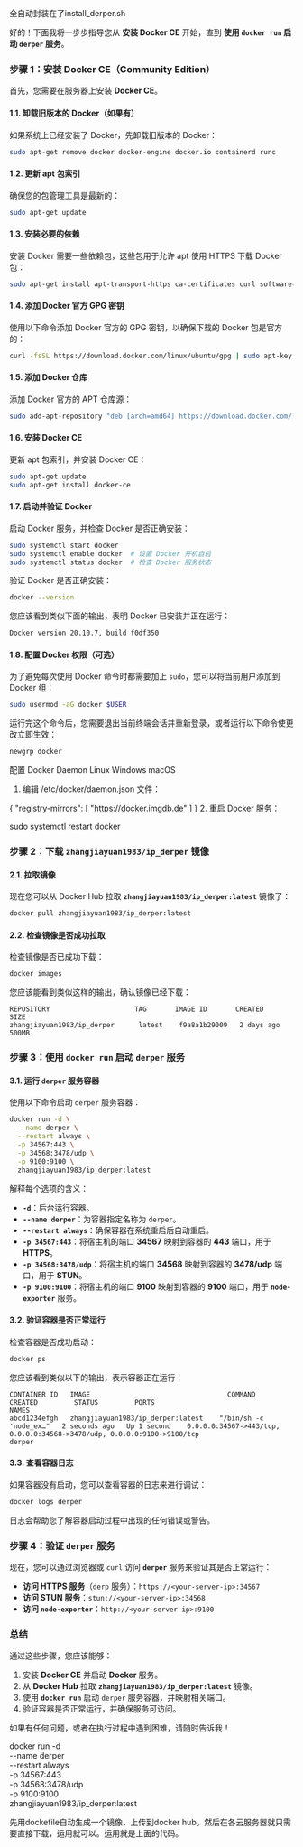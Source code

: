 全自动封装在了install_derper.sh

好的！下面我将一步步指导您从 **安装 Docker CE** 开始，直到 **使用 `docker run` 启动 `derper` 服务**。

### **步骤 1：安装 Docker CE（Community Edition）**

首先，您需要在服务器上安装 **Docker CE**。

#### 1.1. **卸载旧版本的 Docker（如果有）**

如果系统上已经安装了 Docker，先卸载旧版本的 Docker：

```bash
sudo apt-get remove docker docker-engine docker.io containerd runc
```

#### 1.2. **更新 apt 包索引**

确保您的包管理工具是最新的：

```bash
sudo apt-get update
```

#### 1.3. **安装必要的依赖**

安装 Docker 需要一些依赖包，这些包用于允许 apt 使用 HTTPS 下载 Docker 包：

```bash
sudo apt-get install apt-transport-https ca-certificates curl software-properties-common
```

#### 1.4. **添加 Docker 官方 GPG 密钥**

使用以下命令添加 Docker 官方的 GPG 密钥，以确保下载的 Docker 包是官方的：

```bash
curl -fsSL https://download.docker.com/linux/ubuntu/gpg | sudo apt-key add -
```

#### 1.5. **添加 Docker 仓库**

添加 Docker 官方的 APT 仓库源：

```bash
sudo add-apt-repository "deb [arch=amd64] https://download.docker.com/linux/ubuntu $(lsb_release -cs) stable"
```

#### 1.6. **安装 Docker CE**

更新 apt 包索引，并安装 Docker CE：

```bash
sudo apt-get update
sudo apt-get install docker-ce
```

#### 1.7. **启动并验证 Docker**

启动 Docker 服务，并检查 Docker 是否正确安装：

```bash
sudo systemctl start docker
sudo systemctl enable docker  # 设置 Docker 开机自启
sudo systemctl status docker  # 检查 Docker 服务状态
```

验证 Docker 是否正确安装：

```bash
docker --version
```

您应该看到类似下面的输出，表明 Docker 已安装并正在运行：

```bash
Docker version 20.10.7, build f0df350
```

#### 1.8. **配置 Docker 权限（可选）**

为了避免每次使用 Docker 命令时都需要加上 `sudo`，您可以将当前用户添加到 Docker 组：

```bash
sudo usermod -aG docker $USER
```

运行完这个命令后，您需要退出当前终端会话并重新登录，或者运行以下命令使更改立即生效：

```bash
newgrp docker
```
配置 Docker Daemon
Linux
Windows
macOS
1. 编辑 /etc/docker/daemon.json 文件：


{
  "registry-mirrors": [
    "https://docker.imgdb.de"
  ]
}
2. 重启 Docker 服务：


sudo systemctl restart docker
### **步骤 2：下载 `zhangjiayuan1983/ip_derper` 镜像**

#### 2.1. **拉取镜像**

现在您可以从 Docker Hub 拉取 **`zhangjiayuan1983/ip_derper:latest`** 镜像了：

```bash
docker pull zhangjiayuan1983/ip_derper:latest
```

#### 2.2. **检查镜像是否成功拉取**

检查镜像是否已成功下载：

```bash
docker images
```

您应该能看到类似这样的输出，确认镜像已经下载：

```
REPOSITORY                     TAG       IMAGE ID       CREATED         SIZE
zhangjiayuan1983/ip_derper      latest    f9a8a1b29009   2 days ago      500MB
```

### **步骤 3：使用 `docker run` 启动 `derper` 服务**

#### 3.1. **运行 `derper` 服务容器**

使用以下命令启动 `derper` 服务容器：

```bash
docker run -d \
  --name derper \
  --restart always \
  -p 34567:443 \
  -p 34568:3478/udp \
  -p 9100:9100 \
  zhangjiayuan1983/ip_derper:latest
```

解释每个选项的含义：
- **`-d`**：后台运行容器。
- **`--name derper`**：为容器指定名称为 `derper`。
- **`--restart always`**：确保容器在系统重启后自动重启。
- **`-p 34567:443`**：将宿主机的端口 **34567** 映射到容器的 **443** 端口，用于 **HTTPS**。
- **`-p 34568:3478/udp`**：将宿主机的端口 **34568** 映射到容器的 **3478/udp** 端口，用于 **STUN**。
- **`-p 9100:9100`**：将宿主机的端口 **9100** 映射到容器的 **9100** 端口，用于 **`node-exporter`** 服务。

#### 3.2. **验证容器是否正常运行**

检查容器是否成功启动：

```bash
docker ps
```

您应该看到类似以下的输出，表示容器正在运行：

```
CONTAINER ID   IMAGE                                  COMMAND                  CREATED         STATUS         PORTS                                                                                       NAMES
abcd1234efgh   zhangjiayuan1983/ip_derper:latest    "/bin/sh -c 'node_ex…"   2 seconds ago   Up 1 second    0.0.0.0:34567->443/tcp, 0.0.0.0:34568->3478/udp, 0.0.0.0:9100->9100/tcp                    derper
```

#### 3.3. **查看容器日志**

如果容器没有启动，您可以查看容器的日志来进行调试：

```bash
docker logs derper
```

日志会帮助您了解容器启动过程中出现的任何错误或警告。

### **步骤 4：验证 `derper` 服务**

现在，您可以通过浏览器或 `curl` 访问 **`derper`** 服务来验证其是否正常运行：

- **访问 HTTPS 服务**（`derp` 服务）：`https://<your-server-ip>:34567`
- **访问 STUN 服务**：`stun://<your-server-ip>:34568`
- **访问 `node-exporter`**：`http://<your-server-ip>:9100`

### **总结**

通过这些步骤，您应该能够：
1. 安装 **Docker CE** 并启动 **Docker** 服务。
2. 从 **Docker Hub** 拉取 **`zhangjiayuan1983/ip_derper:latest`** 镜像。
3. 使用 **`docker run`** 启动 `derper` 服务容器，并映射相关端口。
4. 验证容器是否正常运行，并确保服务可访问。

如果有任何问题，或者在执行过程中遇到困难，请随时告诉我！



docker run -d \
  --name derper \
  --restart always \
  -p 34567:443 \
  -p 34568:3478/udp \
  -p 9100:9100 \
  zhangjiayuan1983/ip_derper:latest

  先用dockefile自动生成一个镜像，上传到docker hub。然后在各云服务器就只需要直接下载，运用就可以。运用就是上面的代码。
